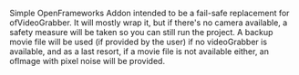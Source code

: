 Simple OpenFrameworks Addon intended to be a fail-safe replacement for ofVideoGrabber. It will mostly wrap it, but if there's no camera available, a safety measure will be taken so you can still run the project. A backup movie file will be used (if provided by the user) if no videoGrabber is available, and as a last resort, if a movie file is not available either, an ofImage with pixel noise will be provided. 